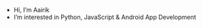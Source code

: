 - Hi, I’m Aairik
- I’m interested in Python, JavaScript & Android App Development

<!---
aairik/aairik is a ✨ special ✨ repository because its `README.md` (this file) appears on your GitHub profile.
You can click the Preview link to take a look at your changes.
--->

